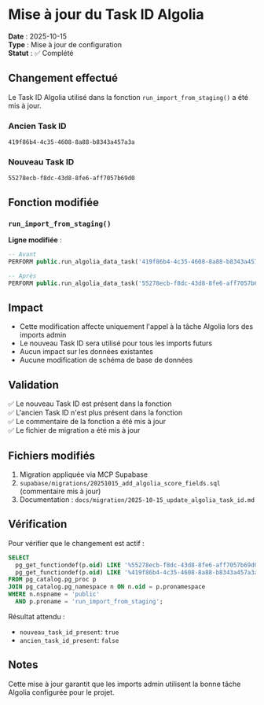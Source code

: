 # Mise à jour du Task ID Algolia

**Date** : 2025-10-15  
**Type** : Mise à jour de configuration  
**Statut** : ✅ Complété

## Changement effectué

Le Task ID Algolia utilisé dans la fonction `run_import_from_staging()` a été mis à jour.

### Ancien Task ID
```
419f86b4-4c35-4608-8a88-b8343a457a3a
```

### Nouveau Task ID
```
55278ecb-f8dc-43d8-8fe6-aff7057b69d0
```

## Fonction modifiée

### `run_import_from_staging()`

**Ligne modifiée** :
```sql
-- Avant
PERFORM public.run_algolia_data_task('419f86b4-4c35-4608-8a88-b8343a457a3a'::uuid, 'eu');

-- Après
PERFORM public.run_algolia_data_task('55278ecb-f8dc-43d8-8fe6-aff7057b69d0'::uuid, 'eu');
```

## Impact

- Cette modification affecte uniquement l'appel à la tâche Algolia lors des imports admin
- Le nouveau Task ID sera utilisé pour tous les imports futurs
- Aucun impact sur les données existantes
- Aucune modification de schéma de base de données

## Validation

✅ Le nouveau Task ID est présent dans la fonction  
✅ L'ancien Task ID n'est plus présent dans la fonction  
✅ Le commentaire de la fonction a été mis à jour  
✅ Le fichier de migration a été mis à jour

## Fichiers modifiés

1. Migration appliquée via MCP Supabase
2. `supabase/migrations/20251015_add_algolia_score_fields.sql` (commentaire mis à jour)
3. Documentation : `docs/migration/2025-10-15_update_algolia_task_id.md`

## Vérification

Pour vérifier que le changement est actif :

```sql
SELECT 
  pg_get_functiondef(p.oid) LIKE '%55278ecb-f8dc-43d8-8fe6-aff7057b69d0%' as nouveau_task_id_present,
  pg_get_functiondef(p.oid) LIKE '%419f86b4-4c35-4608-8a88-b8343a457a3a%' as ancien_task_id_present
FROM pg_catalog.pg_proc p
JOIN pg_catalog.pg_namespace n ON n.oid = p.pronamespace
WHERE n.nspname = 'public' 
  AND p.proname = 'run_import_from_staging';
```

Résultat attendu :
- `nouveau_task_id_present`: `true`
- `ancien_task_id_present`: `false`

## Notes

Cette mise à jour garantit que les imports admin utilisent la bonne tâche Algolia configurée pour le projet.

